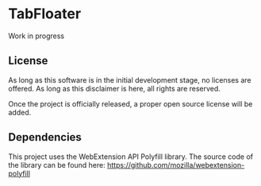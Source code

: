# TabFloater

Work in progress

## License

As long as this software is in the initial development stage, no licenses are offered. As long as this disclaimer is here, all rights are reserved.

Once the project is officially released, a proper open source license will be added.

## Dependencies

This project uses the WebExtension API Polyfill library. The source code of the library can be found here:
https://github.com/mozilla/webextension-polyfill
